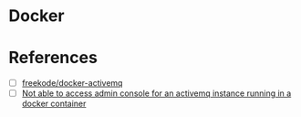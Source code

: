 # Docker


# References

- [ ] [freekode/docker-activemq](https://github.com/freekode/docker-activemq)
- [ ] [Not able to access admin console for an activemq instance running in a docker container](https://stackoverflow.com/questions/63127321/not-able-to-access-admin-console-for-an-activemq-instance-running-in-a-docker-co)

